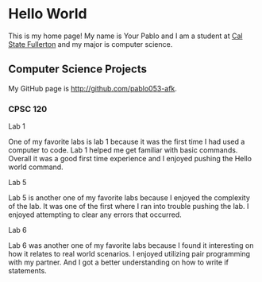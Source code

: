 # Hello World


This is my home page! My name is Your Pablo and I am a student at [Cal State Fullerton](http://www.fullerton.edu/) and my major is computer science.


## Computer Science Projects


My GitHub page is http://github.com/pablo053-afk.


### CPSC 120


Lab 1


One of my favorite labs is lab 1 because it was the first time I had used a computer to code. Lab 1 helped me get familiar with basic commands. Overall it was a good first time experience and I enjoyed pushing the Hello world command.




Lab 5


Lab 5 is another one of my favorite labs because I enjoyed the complexity of the lab. It was one of the first where I ran into trouble pushing the lab. I enjoyed attempting to clear any errors that occurred.


Lab 6


Lab 6 was another one of my favorite labs because I found it interesting on how it relates to real world scenarios. I enjoyed utilizing pair programming with my partner. And I got a better understanding on how to write if statements.
